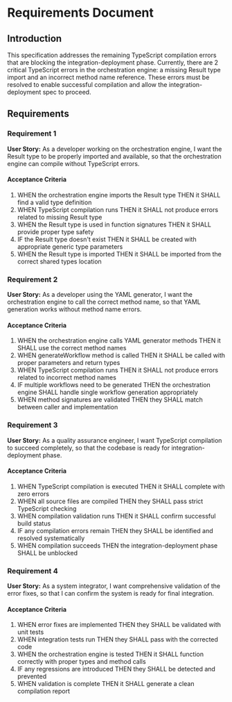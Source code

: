 # Requirements Document

## Introduction

This specification addresses the remaining TypeScript compilation errors that are blocking the integration-deployment phase. Currently, there are 2 critical TypeScript errors in the orchestration engine: a missing Result type import and an incorrect method name reference. These errors must be resolved to enable successful compilation and allow the integration-deployment spec to proceed.

## Requirements

### Requirement 1

**User Story:** As a developer working on the orchestration engine, I want the Result type to be properly imported and available, so that the orchestration engine can compile without TypeScript errors.

#### Acceptance Criteria

1. WHEN the orchestration engine imports the Result type THEN it SHALL find a valid type definition
2. WHEN TypeScript compilation runs THEN it SHALL not produce errors related to missing Result type
3. WHEN the Result type is used in function signatures THEN it SHALL provide proper type safety
4. IF the Result type doesn't exist THEN it SHALL be created with appropriate generic type parameters
5. WHEN the Result type is imported THEN it SHALL be imported from the correct shared types location

### Requirement 2

**User Story:** As a developer using the YAML generator, I want the orchestration engine to call the correct method name, so that YAML generation works without method name errors.

#### Acceptance Criteria

1. WHEN the orchestration engine calls YAML generator methods THEN it SHALL use the correct method names
2. WHEN generateWorkflow method is called THEN it SHALL be called with proper parameters and return types
3. WHEN TypeScript compilation runs THEN it SHALL not produce errors related to incorrect method names
4. IF multiple workflows need to be generated THEN the orchestration engine SHALL handle single workflow generation appropriately
5. WHEN method signatures are validated THEN they SHALL match between caller and implementation

### Requirement 3

**User Story:** As a quality assurance engineer, I want TypeScript compilation to succeed completely, so that the codebase is ready for integration-deployment phase.

#### Acceptance Criteria

1. WHEN TypeScript compilation is executed THEN it SHALL complete with zero errors
2. WHEN all source files are compiled THEN they SHALL pass strict TypeScript checking
3. WHEN compilation validation runs THEN it SHALL confirm successful build status
4. IF any compilation errors remain THEN they SHALL be identified and resolved systematically
5. WHEN compilation succeeds THEN the integration-deployment phase SHALL be unblocked

### Requirement 4

**User Story:** As a system integrator, I want comprehensive validation of the error fixes, so that I can confirm the system is ready for final integration.

#### Acceptance Criteria

1. WHEN error fixes are implemented THEN they SHALL be validated with unit tests
2. WHEN integration tests run THEN they SHALL pass with the corrected code
3. WHEN the orchestration engine is tested THEN it SHALL function correctly with proper types and method calls
4. IF any regressions are introduced THEN they SHALL be detected and prevented
5. WHEN validation is complete THEN it SHALL generate a clean compilation report
